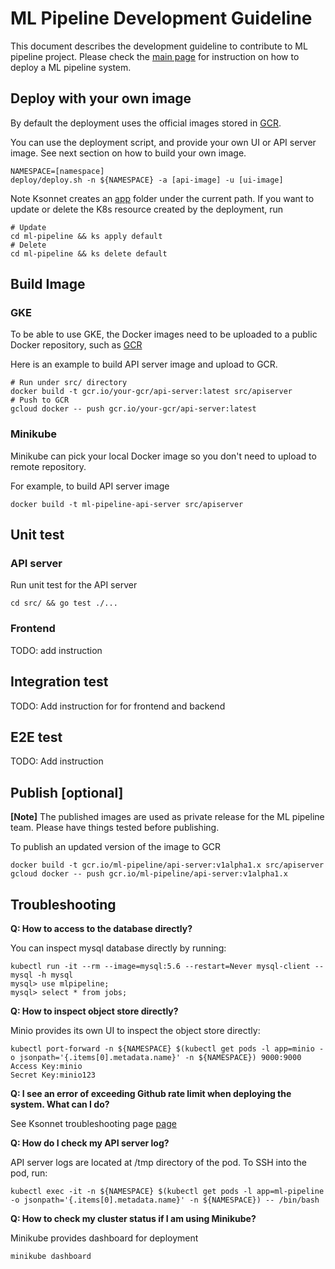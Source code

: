 # ML Pipeline Development Guideline

This document describes the development guideline to contribute to ML pipeline project. Please check the [main page](https://github.com/googleprivate/ml/blob/master/README.md) for instruction on how to deploy a ML pipeline system.

## Deploy with your own image

By default the deployment uses the official images stored in [GCR](https://cloud.google.com/container-registry/). 

You can use the deployment script, and provide your own UI or API server image. See next section on how to build your own image.
```
NAMESPACE=[namespace]
deploy/deploy.sh -n ${NAMESPACE} -a [api-image] -u [ui-image]
```
Note Ksonnet creates an [app](https://ksonnet.io/docs/concepts#application) folder under the current path. If you want to update or delete the K8s resource created by the deployment, run
```
# Update
cd ml-pipeline && ks apply default 
# Delete
cd ml-pipeline && ks delete default 
```

## Build Image
 
### GKE
To be able to use GKE, the Docker images need to be uploaded to a public Docker repository, such as [GCR](https://cloud.google.com/container-registry/)

Here is an example to build API server image and upload to GCR.  
````
# Run under src/ directory 
docker build -t gcr.io/your-gcr/api-server:latest src/apiserver
# Push to GCR
gcloud docker -- push gcr.io/your-gcr/api-server:latest
````

### Minikube
Minikube can pick your local Docker image so you don't need to upload to remote repository.

For example, to build API server image  
```
docker build -t ml-pipeline-api-server src/apiserver
```

## Unit test

### API server
Run unit test for the API server
```
cd src/ && go test ./...
```
### Frontend
TODO: add instruction

## Integration test
TODO: Add instruction for for frontend and backend

## E2E test
TODO: Add instruction

## Publish [optional]
**[Note]** The published images are used as private release for the ML pipeline team. Please have things tested before publishing. 

To publish an updated version of the image to GCR 
```
docker build -t gcr.io/ml-pipeline/api-server:v1alpha1.x src/apiserver
gcloud docker -- push gcr.io/ml-pipeline/api-server:v1alpha1.x
```

## Troubleshooting

**Q: How to access to the database directly?**

You can inspect mysql database directly by running:
```
kubectl run -it --rm --image=mysql:5.6 --restart=Never mysql-client -- mysql -h mysql
mysql> use mlpipeline;
mysql> select * from jobs;
```

**Q: How to inspect object store directly?**

Minio provides its own UI to inspect the object store directly:
```
kubectl port-forward -n ${NAMESPACE} $(kubectl get pods -l app=minio -o jsonpath='{.items[0].metadata.name}' -n ${NAMESPACE}) 9000:9000
Access Key:minio
Secret Key:minio123
```

**Q: I see an error of exceeding Github rate limit when deploying the system. What can I do?**

See Ksonnet troubleshooting page [page](https://github.com/ksonnet/ksonnet/blob/master/docs/troubleshooting.md#github-rate-limiting-errors)

**Q: How do I check my API server log?**

API server logs are located at /tmp directory of the pod. To SSH into the pod, run:
```
kubectl exec -it -n ${NAMESPACE} $(kubectl get pods -l app=ml-pipeline -o jsonpath='{.items[0].metadata.name}' -n ${NAMESPACE}) -- /bin/bash
```

**Q: How to check my cluster status if I am using Minikube?**  

Minikube provides dashboard for deployment
```
minikube dashboard
```
